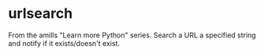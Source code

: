 urlsearch
=========

From the amills "Learn more Python" series. Search a URL a specified string and notify if it exists/doesn't exist.